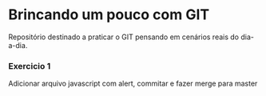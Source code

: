 # Brincando um pouco com GIT
Repositório destinado a praticar o GIT pensando em cenários reais do dia-a-dia.

### Exercicio 1
Adicionar arquivo javascript com alert, commitar e fazer merge para master